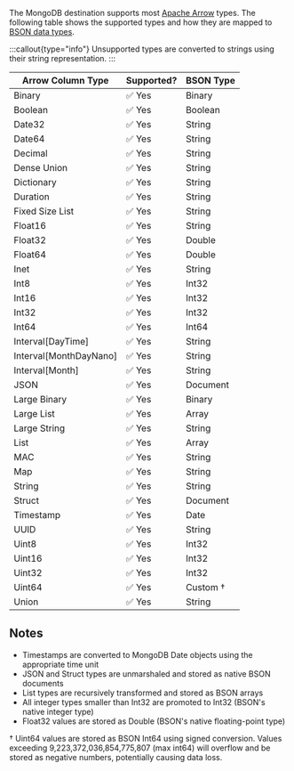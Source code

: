 The MongoDB destination supports most [Apache Arrow](https://arrow.apache.org/docs/index.html)
types. The following table shows the supported types and how they are mapped
to [BSON data types](https://www.mongodb.com/docs/manual/reference/bson-types/).

:::callout{type="info"}
Unsupported types are converted to strings using their string representation.
:::

| Arrow Column Type | Supported? | BSON Type |
|-------------------|------------|-----------|
| Binary            | ✅ Yes      | Binary    |
| Boolean           | ✅ Yes      | Boolean   |
| Date32            | ✅ Yes      | String    |
| Date64            | ✅ Yes      | String    |
| Decimal           | ✅ Yes      | String    |
| Dense Union       | ✅ Yes      | String    |
| Dictionary        | ✅ Yes      | String    |
| Duration          | ✅ Yes      | String    |
| Fixed Size List   | ✅ Yes      | String    |
| Float16           | ✅ Yes      | String    |
| Float32           | ✅ Yes      | Double    |
| Float64           | ✅ Yes      | Double    |
| Inet              | ✅ Yes      | String    |
| Int8              | ✅ Yes      | Int32     |
| Int16             | ✅ Yes      | Int32     |
| Int32             | ✅ Yes      | Int32     |
| Int64             | ✅ Yes      | Int64     |
| Interval[DayTime] | ✅ Yes      | String    |
| Interval[MonthDayNano] | ✅ Yes | String    |
| Interval[Month]   | ✅ Yes      | String    |
| JSON              | ✅ Yes      | Document  |
| Large Binary      | ✅ Yes      | Binary    |
| Large List        | ✅ Yes      | Array     |
| Large String      | ✅ Yes      | String    |
| List              | ✅ Yes      | Array     |
| MAC               | ✅ Yes      | String    |
| Map               | ✅ Yes      | String    |
| String            | ✅ Yes      | String    |
| Struct            | ✅ Yes      | Document  |
| Timestamp         | ✅ Yes      | Date      |
| UUID              | ✅ Yes      | String    |
| Uint8             | ✅ Yes      | Int32     |
| Uint16            | ✅ Yes      | Int32     |
| Uint32            | ✅ Yes      | Int32     |
| Uint64            | ✅ Yes      | Custom † |
| Union             | ✅ Yes      | String    |

## Notes

- Timestamps are converted to MongoDB Date objects using the appropriate time unit
- JSON and Struct types are unmarshaled and stored as native BSON documents
- List types are recursively transformed and stored as BSON arrays
- All integer types smaller than Int32 are promoted to Int32 (BSON's native integer type)
- Float32 values are stored as Double (BSON's native floating-point type)

† Uint64 values are stored as BSON Int64 using signed conversion. Values exceeding 9,223,372,036,854,775,807 (max int64) will overflow and be stored as negative numbers, potentially causing data loss.